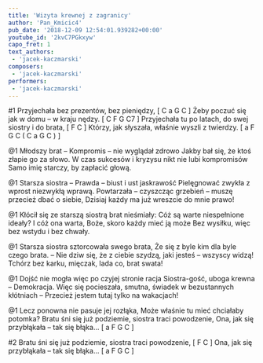 ```yaml
---
title: 'Wizyta krewnej z zagranicy'
author: 'Pan_Kmicic4'
pub_date: '2018-12-09 12:54:01.939282+00:00'
youtube_id: '2kvC7PGkxyw'
capo_fret: 1
text_authors:
 - 'jacek-kaczmarski'
composers:
 - 'jacek-kaczmarski'
performers:
 - 'jacek-kaczmarski'
---
```


#1
Przyjechała bez prezentów, bez pieniędzy, [ C a G C ]
Żeby poczuć się jak w domu – w kraju nędzy. [ C F G C7 ]
Przyjechała tu po latach, do swej siostry i do brata, [ F C ]
Którzy, jak słyszała, właśnie wyszli z twierdzy. [ a F G C ( C a G C ) ]

@1
Młodszy brat – Kompromis – nie wyglądał zdrowo
Jakby bał się, że ktoś złapie go za słowo.
W czas sukcesów i kryzysu nikt nie lubi kompromisów
Samo imię starczy, by zapłacić głową.

@1
Starsza siostra – Prawda – biust i ust jaskrawość
Pielęgnować zwykła z wprost niezwykłą wprawą.
Powtarzała – czyszcząc grzebień – muszę przecież dbać o siebie,
Dzisiaj każdy ma już wreszcie do mnie prawo!

@1
Kłócił się ze starszą siostrą brat nieśmiały:
Cóż są warte niespełnione ideały?
I cóż ona warta, Boże, skoro każdy mieć ją może
Bez wysiłku, więc bez wstydu i bez chwały.

@1
Starsza siostra sztorcowała swego brata,
Że się z byle kim dla byle czego brata.
– Nie dziw się, że z ciebie szydzą, jaki jesteś – wszyscy widzą!
Tchórz bez karku, mięczak, lada co, brat swata!

@1
Dojść nie mogła więc po czyjej stronie racja
Siostra-gość, uboga krewna – Demokracja.
Więc się pocieszała, smutna, świadek w bezustannych kłótniach –
Przecież jestem tutaj tylko na wakacjach!

@1
Lecz ponowna nie pasuje jej rozłąka,
Może właśnie tu mieć chciałaby potomka?
Bratu śni się już podziemie, siostra traci powodzenie,
Ona, jak się przybłąkała – tak się błąka… [ a F G C  ]

#2
Bratu śni się już podziemie, siostra traci powodzenie, [ F C ]
Ona, jak się przybłąkała – tak się błąka… [ a F G C ]